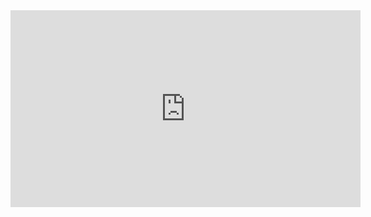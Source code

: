 <iframe width="560" height="315" src="https://www.youtube.com/watch?v=jbrctaAjxfg" frameborder="0" allow="accelerometer; autoplay; encrypted-media; gyroscope; picture-in-picture" allowfullscreen></iframe>
